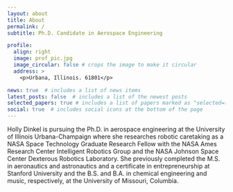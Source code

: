 ```yaml
---
layout: about
title: About
permalink: /
subtitle: Ph.D. Candidate in Aerospace Engineering

profile:
  align: right
  image: prof_pic.jpg
  image_circular: false # crops the image to make it circular
  address: >
    <p>Urbana, Illinois. 61801</p>

news: true  # includes a list of news items
latest_posts: false  # includes a list of the newest posts
selected_papers: true # includes a list of papers marked as "selected={true}"
social: true  # includes social icons at the bottom of the page
---
```


Holly Dinkel is pursuing the Ph.D. in aerospace engineering at the University of Illinois Urbana-Champaign where she researches robotic caretaking as a NASA Space Technology Graduate Research Fellow with the NASA Ames Research Center Intelligent Robotics Group and the NASA Johnson Space Center Dexterous Robotics Laboratory. She previously completed the M.S. in aeronautics and astronautics and a certificate in entrepreneurship at Stanford University and the B.S. and B.A. in chemical engineering and music, respectively, at the University of Missouri, Columbia.